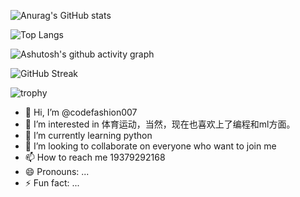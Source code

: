 ![Anurag's GitHub stats](https://github-readme-stats.vercel.app/api?username=codefashion007)

![Top Langs](https://github-readme-stats.vercel.app/api/top-langs/?username=codefashion007)

![Ashutosh's github activity graph](https://github-readme-activity-graph.vercel.app/graph?username=codefashion007)

![GitHub Streak](https://streak-stats.demolab.com/?user=codefashion007)


![trophy](https://github-profile-trophy.vercel.app/?username=codefashion007)

- 👋 Hi, I’m @codefashion007
- 👀 I’m interested in 体育运动，当然，现在也喜欢上了编程和ml方面。
- 🌱 I’m currently learning python
- 💞️ I’m looking to collaborate on everyone who want to join me
- 📫 How to reach me 19379292168
- 😄 Pronouns: ...
- ⚡ Fun fact: ...

<!---
codefashion007/codefashion007 is a ✨ special ✨ repository because its `README.md` (this file) appears on your GitHub profile.
You can click the Preview link to take a look at your changes.
--->
